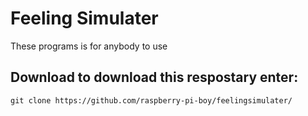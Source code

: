 # Feeling Simulater
These programs is for anybody to use

## Download to download this respostary enter:
    git clone https://github.com/raspberry-pi-boy/feelingsimulater/
